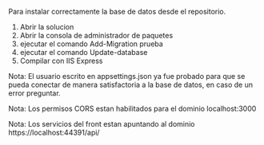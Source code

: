 Para instalar correctamente la base de datos desde el repositorio.

1. Abrir la solucion
2. Abrir la consola de administrador de paquetes
3. ejecutar el comando Add-Migration prueba
4. ejecutar el comando Update-database
5. Compilar con IIS Express

Nota: El usuario escrito en appsettings.json ya fue probado para que se pueda conectar de manera satisfactoria a la base de datos, en caso de un error preguntar.

Nota: Los permisos CORS estan habilitados para el dominio localhost:3000

Nota: Los servicios del front estan apuntando al dominio https://localhost:44391/api/ 
